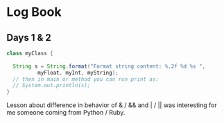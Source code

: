 # Log Book

## Days 1 & 2 

```java
class myClass {
    
  String s = String.format("Format string content: %.2f %d %s ", 
          myFloat, myInt, myString);
  // then in main or method you can run print as:
  // System.out.println(s);
}
```

Lesson about difference in behavior of & / && and | / || was interesting for me someone coming from Python / Ruby.

